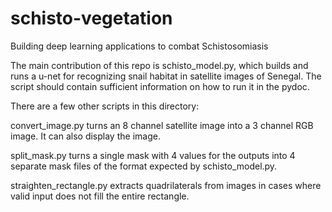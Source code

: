 # schisto-vegetation
Building deep learning applications to combat Schistosomiasis

The main contribution of this repo is schisto_model.py, which builds
and runs a u-net for recognizing snail habitat in satellite images of
Senegal.  The script should contain sufficient information on how to
run it in the pydoc.

There are a few other scripts in this directory:

convert_image.py turns an 8 channel satellite image into a 3 channel
  RGB image.  It can also display the image.

split_mask.py turns a single mask with 4 values for the outputs into 4
  separate mask files of the format expected by schisto_model.py.

straighten_rectangle.py extracts quadrilaterals from images in cases
  where valid input does not fill the entire rectangle.

